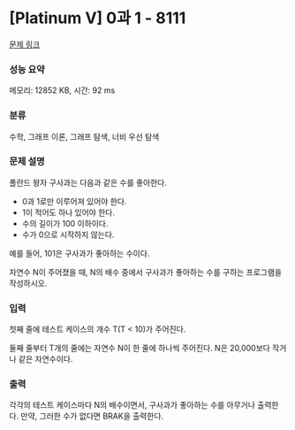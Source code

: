 # [Platinum V] 0과 1 - 8111 

[문제 링크](https://www.acmicpc.net/problem/8111) 

### 성능 요약

메모리: 12852 KB, 시간: 92 ms

### 분류

수학, 그래프 이론, 그래프 탐색, 너비 우선 탐색

### 문제 설명

<p>폴란드 왕자 구사과는 다음과 같은 수를 좋아한다.</p>

<ul>
	<li>0과 1로만 이루어져 있어야 한다.</li>
	<li>1이 적어도 하나 있어야 한다.</li>
	<li>수의 길이가 100 이하이다.</li>
	<li>수가 0으로 시작하지 않는다.</li>
</ul>

<p>예를 들어, 101은 구사과가 좋아하는 수이다.</p>

<p>자연수 N이 주어졌을 때, N의 배수 중에서 구사과가 좋아하는 수를 구하는 프로그램을 작성하시오.</p>

### 입력 

 <p>첫째 줄에 테스트 케이스의 개수 T(T < 10)가 주어진다.</p>

<p>둘째 줄부터 T개의 줄에는 자연수 N이 한 줄에 하나씩 주어진다. N은 20,000보다 작거나 같은 자연수이다.</p>

### 출력 

 <p>각각의 테스트 케이스마다 N의 배수이면서, 구사과가 좋아하는 수를 아무거나 출력한다. 만약, 그러한 수가 없다면 BRAK을 출력한다.</p>

